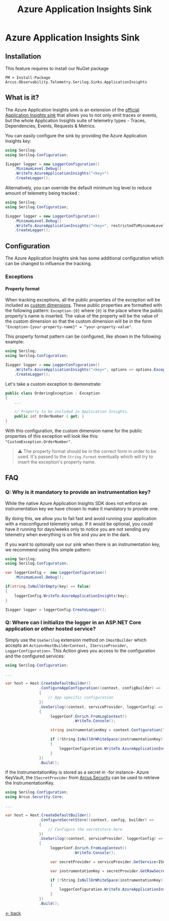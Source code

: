﻿---
title: "Azure Application Insights Sink"
layout: default
---

# Azure Application Insights Sink

## Installation

This feature requires to install our NuGet package

```shell
PM > Install-Package Arcus.Observability.Telemetry.Serilog.Sinks.ApplicationInsights
```

## What is it?

The Azure Application Insights sink is an extension of the [official Application Insights sink](https://www.nuget.org/packages/Serilog.Sinks.ApplicationInsights/) that allows you to not only emit traces or events, but the whole Application Insights suite of telemetry types - Traces, Dependencies, Events, Requests & Metrics.

You can easily configure the sink by providing the Azure Application Insights key:

```csharp
using Serilog;
using Serilog.Configuration;

ILogger logger = new LoggerConfiguration()
    .MinimumLevel.Debug()
    .WriteTo.AzureApplicationInsights("<key>")
    .CreateLogger();
```

Alternatively, you can override the default minimum log level to reduce amount of telemetry being tracked :

```csharp
using Serilog;
using Serilog.Configuration;

ILogger logger = new LoggerConfiguration()
    .MinimumLevel.Debug()
    .WriteTo.AzureApplicationInsights("<key>", restrictedToMinimumLevel: LogEventLevel.Warning)
    .CreateLogger();
```

## Configuration

The Azure Application Insights sink has some additional configuration which can be changed to influence the tracking.

### Exceptions

#### Property format

When tracking exceptions, all the public properties of the exception will be included as [custom dimensions](https://docs.microsoft.com/en-us/azure/azure-monitor/app/api-custom-events-metrics#custom-measurements-and-properties-in-analytics).
These public properties are formatted with the following pattern: `Exception-{0}` where `{0}` is the place where the public property's name is inserted. 
The value of the property will be the value of the custom dimension so that the custom dimension will be in the form `"Exception-{your-property-name}" = "your-property-value"`.

This property format pattern can be configured, like shown in the following example:

```csharp
using Serilog;
using Serilog.Configuration;

ILogger logger = new LoggerConfiguration()
    .WriteTo.AzureApplicationInsights("<key>", options => options.Exception.PropertyFormat = "CustomException.{0}")
    .CreateLogger();
```

Let's take a custom exception to demonstrate:

```csharp
public class OrderingException : Exception
{
    ...

    // Property to be included in Application Insights.
    public int OrderNumber { get; }
}
```

With this configuration, the custom dimension name for the public properties of this exception will look like this: `"CustomException.OrderNumber"`.

> ⚠️ The property format should be in the correct form in order to be used. It's passed to the `String.Format` eventually which will try to insert the exception's property name.

## FAQ

### Q: Why is it mandatory to provide an instrumentation key?

While the native Azure Application Insights SDK does not enforce an instrumentation key we have chosen to make it mandatory to provide one.

By doing this, we allow you to fail fast and avoid running your application with a misconfigured telemetry setup. If it would be optional, you could have it running for days/weeks only to notice you are not sending any telemetry when everything is on fire and you are in the dark.

If you want to optionally use our sink when there is an instrumentation key, we recommend using this simple pattern:

```csharp
using Serilog;
using Serilog.Configuration;

var loggerConfig =  new LoggerConfiguration()
    .MinimumLevel.Debug();

if(string.IsNullOrEmpty(key) == false)
{
    loggerConfig.WriteTo.AzureApplicationInsights(key);
}

ILogger logger = loggerConfig.CreateLogger();
```

### Q: Where can I initialize the logger in an ASP.NET Core application or other hosted service?

Simply use the `UseSerilog` extension method on `IHostBuilder` which accepts an `Action<HostBuilderContext, IServiceProvider, LoggerConfiguration>`.  This Action gives you access to the configuration and the configured services:

```csharp
using Serilog.Configuration;

...

var host = Host.CreateDefaultBuilder()
               .ConfigureAppConfiguration((context, configBuilder) =>
               {
                   // App specific configuration
               })
               .UseSerilog((context, serviceProvider, loggerConfig) =>
               {
                    loggerConf.Enrich.FromLogContext()
                              .WriteTo.Console();

                    string instrumentationKey = context.Configuration["ApplicationInsights:InstrumentationKey"];

                    if (!String.IsNullOrWhiteSpace(instrumentationKey))
                    {
                        loggerConfiguration.WriteTo.AzureApplicationInsights(instrumentationKey, LogEventLevel.Information);
                    }
               })
               .Build();
```

If the InstrumentationKey is stored as a secret in -for instance- Azure KeyVault, the `ISecretProvider` from [Arcus.Security](https://github.com/arcus-azure/arcus.security) can be used to retrieve the InstrumentationKey.

```csharp
using Serilog.Configuration;
using Arcus.Security.Core;

...

var host = Host.CreateDefaultBuilder()
               .ConfigureSecretStore((context, config, builder) =>
               {
                   // Configure the secretstore here
               })
               .UseSerilog((context, serviceProvider, loggerConfig) =>
               {
                    loggerConf.Enrich.FromLogContext()
                              .WriteTo.Console();

                    var secretProvider = serviceProvider.GetService<ISecretProvider>();

                    var instrumentationKey = secretProvider.GetRawSecretAsync("ApplicationInsights:InstrumentationKey").GetAwaiter().GetResult();

                    if (!String.IsNullOrWhiteSpace(instrumentationKey))
                    {
                        loggerConfiguration.WriteTo.AzureApplicationInsights(instrumentationKey, LogEventLevel.Information);
                    }
               })
               .Build();
```

[&larr; back](/)
